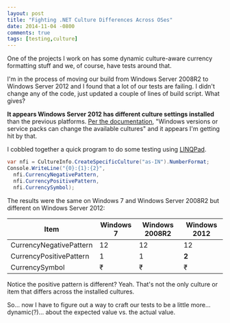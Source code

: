```yaml
---
layout: post
title: "Fighting .NET Culture Differences Across OSes"
date: 2014-11-04 -0800
comments: true
tags: [testing,culture]
---
```

One of the projects I work on has some dynamic culture-aware currency formatting stuff and we, of course, have tests around that.

I'm in the process of moving our build from Windows Server 2008R2 to Windows Server 2012 and I found that a lot of our tests are failing. I didn't change any of the code, just updated a couple of lines of build script. What gives?

**It appears Windows Server 2012 has different culture settings installed** than the previous platforms. [Per the documentation](http://msdn.microsoft.com/en-us/library/system.globalization.cultureinfo.aspx), "Windows versions or service packs can change the available cultures" and it appears I'm getting hit by that.

I cobbled together a quick program to do some testing using [LINQPad](http://www.linqpad.net/).

```csharp
var nfi = CultureInfo.CreateSpecificCulture("as-IN").NumberFormat;
Console.WriteLine("{0}:{1}:{2}",
  nfi.CurrencyNegativePattern,
  nfi.CurrencyPositivePattern,
  nfi.CurrencySymbol);
```

The results were the same on Windows 7 and Windows Server 2008R2 but different on Windows Server 2012:

Item | Windows 7 | Windows 2008R2 | Windows 2012
---|---|---|---
CurrencyNegativePattern | 12 | 12 | 12
CurrencyPositivePattern | 1 | 1 | **2**
CurrencySymbol | ₹ | ₹ | ₹

Notice the positive pattern is different? Yeah. That's not the only culture or item that differs across the installed cultures.

So... now I have to figure out a way to craft our tests to be a little more... dynamic(?)... about the expected value vs. the actual value.
